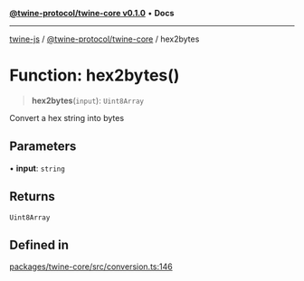 [**@twine-protocol/twine-core v0.1.0**](../index.md) • **Docs**

***

[twine-js](../../../index.md) / [@twine-protocol/twine-core](../index.md) / hex2bytes

# Function: hex2bytes()

> **hex2bytes**(`input`): `Uint8Array`

Convert a hex string into bytes

## Parameters

• **input**: `string`

## Returns

`Uint8Array`

## Defined in

[packages/twine-core/src/conversion.ts:146](https://github.com/twine-protocol/twine-js/blob/fb5041c7a2da4a796f653066248604ca1c5dccc6/packages/twine-core/src/conversion.ts#L146)
